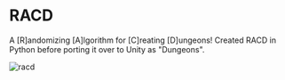 # RACD
A [R]andomizing [A]lgorithm for [C]reating [D]ungeons!  Created RACD in Python before porting it over to Unity as "Dungeons".

![racd](https://user-images.githubusercontent.com/74695555/108613262-71c1e100-73ad-11eb-95fb-27edda732532.png)
